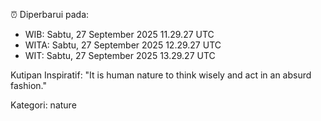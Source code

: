 ⏰ Diperbarui pada:
- WIB: Sabtu, 27 September 2025 11.29.27 UTC
- WITA: Sabtu, 27 September 2025 12.29.27 UTC
- WIT: Sabtu, 27 September 2025 13.29.27 UTC

Kutipan Inspiratif:
"It is human nature to think wisely and act in an absurd fashion."


Kategori: nature

